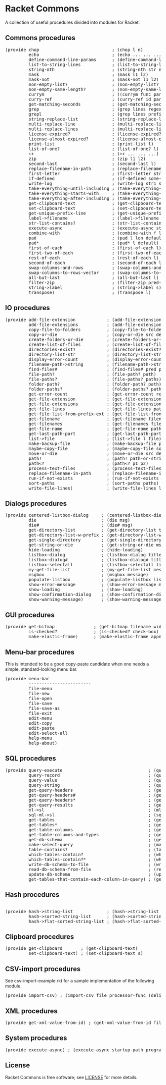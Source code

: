 # Racket Commons

A collection of useful procedures divided into modules for Racket.

## Commons procedures

<pre>
(provide chop                            ; (chop l n)
         echo                            ; (echo ... ... ...)
         define-command-line-params      ; (define-command-line-params appname param1 ...)
         list-to-string-lines            ; (list-to-string-lines l)
         string-nth                      ; (string-nth str nth [sep #px"\\s+"])
         mask                            ; (mask l1 l2)
         mask-not                        ; (mask-not l1 l2)
         non-empty-list?                 ; (non-empty-list? l)
         non-empty-same-length?          ; (non-empty-same-length? l1 l2 l3 ...)
         currym                          ; ((currym func param1 param3) param2) (func param1 param2 param3)
         curry-ref                       ; (curry-ref id params ref)
         get-matching-seconds            ; (get-matching-seconds lst key)
         grep                            ; (grep lines regex-pattern)
         grepl                           ; (grep lines prefix)
         string-replace-list             ; (string-replace-list source pattern-list destination)
         multi-replace-line              ; (multi-replace-line line source-list destination)
         multi-replace-lines             ; (multi-replace-lines lines source-list destination)
         license-expired?                ; (license-expired? license-year)
         license-almost-expired?         ; (license-almost-expired? license-month)
         print-list                      ; (print-list l)
         list-of-one?                    ; (list-of-one? l)
         ++                              ; (++ ... ... ...)
         zip                             ; (zip l1 l2)
         second-last                     ; (second-last l)
         replace-filename-in-path        ; (replace-filename-in-path full-path new-filename)
         first-letter                    ; (first-letter str)
         if-defined                      ; (if-defined some-symbol 'defined 'not defined)
         write-log                       ; (write-log str1 str2 ...)
         take-everything-until-including ; (take-everything-until-including l starts-with)
         take-everything-starts-with     ; (take-everything-starts-with l prefix)
         take-everything-after-including ; (take-everything-after-including l starts-with)
         get-clipboard-text              ; (get-clipboard-text)
         set-clipboard-text              ; (set-clipboard-text s)
         get-unique-prefix-line          ; (get-unique-prefix-line lst prefix)
         label->filename                 ; (label->filename label ext)
         str-list-contains?              ; (str-list-contains? l s)
         execute-async                   ; (execute-async startup-path program-binary-path command-line-parameters)
         combine-with                    ; (combine-with f l1 l2)
         pad                             ; (pad l len default)
         pad*                            ; (pad* l default)
         first-of-each                   ; (first-of-each l)
         first-two-of-each               ; (first-two-of-each l)
         rest-of-each                    ; (rest-of-each l)
         second-of-each                  ; (second-of-each l)
         swap-columns-and-rows           ; (swap-columns-and-rows l)
         swap-columns-to-rows-vector     ; (swap-columns-to-rows-vector v)
         all-but-last                    ; (all-but-last l)
         filter-zip                      ; (filter-zip pred-lst lst)
         string->label                   ; (string->label s)
         transpose)                      ; (transpose l)
</pre>

## IO procedures

<pre>
(provide add-file-extension            ; (add-file-extension filename extension)
         add-file-extensions           ; (add-file-extensions filenames extension)
         copy-file-to-folders          ; (copy-file-to-folders source-path destination-list overwrite?)
         copy-or-die                   ; (copy-or-die src dest)
         create-folders-or-die         ; (create-folders-or-die paths)
         create-list-of-files          ; (create-list-of-files filenames content)
         directories-exist?            ; (directories-exist? list-of-dirs)
         directory-list-str            ; (directory-list-str path)
         display-error-count           ; (display-error-count result msg)
         filename-path->string         ; (filename-path->string filename-path)
         find-files#                   ; (find-files# pred path)
         file-path?                    ; (file-path? path)
         file-paths?                   ; (file-paths? paths)
         folder-path?                  ; (folder-path? path)
         folder-paths?                 ; (folder-paths? paths)
         get-error-count               ; (get-error-count result msg)
         get-file-extension            ; (get-file-extension filename-path)
         get-file-extensions           ; (get-file-extensions filenames)
         get-file-lines                ; (get-file-lines path)
         get-file-list-from-prefix-ext ; (get-file-list-from-prefix-ext path prefix extension)
         get-filename                  ; (get-filename filename-w-ext)
         get-filenames                 ; (get-filenames filenames-w-ext)
         get-file-name                 ; (get-file-name path)
         get-last-path-part            ; (get-last-path-part path)
         list->file                    ; (list->file l file)
         make-backup-file              ; (make-backup-file path)
         maybe-copy-file               ; (maybe-copy-file source destination error-message exists-ok?)
         move-or-die                   ; (move-or-die src dest)
         path!                         ; (path! path-or-string)
         path&lt?                        ; (path&lt? p1 p2)
         process-text-files            ; (process-text-files process file-list)
         replace-filename-in-path      ; (replace-filename-in-path full-path new-filename)
         run-if-not-exists             ; (run-if-not-exists list-of-files operation)
         sort-paths                    ; (sort-paths paths)
         write-file-lines)             ; (write-file-lines lines path)
</pre>

## Dialogs procedures

<pre>
(provide centered-listbox-dialog     ; (centered-listbox-dialog title message initial-listbox-contents style width-ratio height-ratio)
         die                         ; (die msg)
         die#                        ; (die# msg)
         get-directory-list          ; (get-directory-list title msg path)
         get-directory-list-w-prefix ; (get-directory-list-w-prefix title msg path folder_prefix)
         get-single-directory        ; (get-single-directory title msg path)
         get-string-or-die           ; (get-string-or-die msg error)
         hide-loading                ; (hide-loading)
         listbox-dialog              ; (listbox-dialog title message initial-listbox-contents style)
         listbox-dialog#             ; (listbox-dialog# title message headers initial-listbox-contents selection-type width height)
         listbox-selectall           ; (listbox-selectall list-box item-count select?)
         my-get-file-list            ; (my-get-file-list message path filetype_name filetype_pattern)
         msgbox                      ; (msgbox message)
         populate-listbox            ; (populate-listbox listbox listbox-contents)
         show-error-message          ; (show-error-message message)
         show-loading                ; (show-loading)
         show-confirmation-dialog    ; (show-confirmation-dialog message)
         show-warning-message)       ; (show-warning-message message)
</pre>

## GUI procedures

<pre>
(provide get-bitmap               ; (get-bitmap filename width height)
         is-checked?              ; (is-checked? check-box)
         make-elastic-frame)      ; (make-elastic-frame appname)
</pre>

## Menu-bar procedures

This is intended to be a good copy-paste candidate when one needs a simple, standard-looking menu bar.
<pre>
(provide menu-bar
         ------------------------
         file-menu
         file-new
         file-open
         file-save
         file-save-as
         file-exit
         edit-menu
         edit-copy
         edit-paste
         edit-select-all
         help-menu
         help-about)
</pre>

## SQL procedures

<pre>
(provide query-execute                                 ; (query-execute db query)
         query-record                                  ; (query-record db query)
         query-value                                   ; (query-value db query)
         query-string                                  ; (query-string db query)
         get-query-headers                             ; (get-query-headers query)    ('AS' required)
         get-query-headers#                            ; (get-query-headers# query)    ('AS' not required, ignores subqueries)
         get-query-headers*                            ; (get-query-headers* db query)      ('AS' not required, but does not support complex sub-queries)
         get-query-results                             ; (get-query-results db query wildcard-list)
         ml->sl                                        ; (ml->sl l)
         sql-ml->sl                                    ; (sql-ml->sl l)
         get-tables                                    ; (get-tables db)
         get-tables*                                   ; (get-tables* db-schema)
         get-table-columns                             ; (get-table-columns db table)
         get-table-columns-and-types                   ; (get-table-columns-and-types db table)
         get-db-schema                                 ; (get-db-schema db tables)
         make-select-query                             ; (make-select-query db table columns)
         table-contains?                               ; (table-contains? db column table)
         which-tables-contain?                         ; (which-tables-contain? db tables column)
         which-tables-contain?*                        ; (which-tables-contain?* db-schema column)
         write-db-schema-to-file                       ; (write-db-schema-to-file db tables file)
         read-db-schema-from-file                      ; (read-db-schema-from-file file)
         update-db-schema                              ; (update-db-schema db db-schema)
         get-tables-that-contain-each-column-in-query) ; (get-tables-that-contain-each-column-in-query db db-schema query)
</pre>

## Hash procedures

<pre>

(provide hash->string-list             ; (hash->string-list h)
         hash->sorted-string-list      ; (hash->sorted-string-list h)
         hash->flat-sorted-string-list ; (hash->flat-sorted-string-list h))
</pre>

## Clipboard procedures

<pre>
(provide get-clipboard       ; (get-clipboard-text)
         set-clipboard-text) ; (set-clipboard-text s)
</pre>

## CSV-import procedures

See csv-import-example.rkt for a sample implementation of the following module.

<pre>
(provide import-csv) ; (import-csv file processor-func (delimiter #\,))
</pre>

## XML procedures

<pre>
(provide get-xml-value-from-id) ; (get-xml-value-from-id file pattern)
</pre>

## System procedures

<pre>
(provide execute-async) ; (execute-async startup-path program-binary-path command-line-parameters)
</pre>

## License
Racket Commons is free software; see [LICENSE](https://github.com/DexterLagan/racket-commons/blob/main/LICENSE) for more details.
